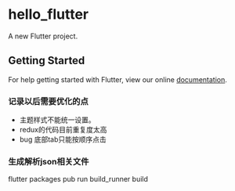 # hello_flutter

A new Flutter project.

## Getting Started

For help getting started with Flutter, view our online
[documentation](https://flutter.io/).


### 记录以后需要优化的点

- 主题样式不能统一设置。
- redux的代码目前重复度太高
- bug 底部tab只能按顺序点击


### 生成解析json相关文件
flutter packages pub run build_runner build 
